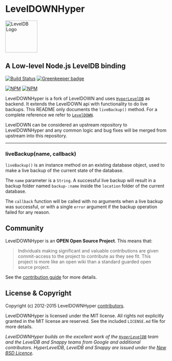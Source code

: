 LevelDOWNHyper
=========

<img alt="LevelDB Logo" height="100" src="http://leveldb.org/img/logo.svg">

A Low-level Node.js LevelDB binding
-------------------------

[![Build Status](https://secure.travis-ci.org/Level/leveldown-hyper.png)](http://travis-ci.org/Level/leveldown-hyper) [![Greenkeeper badge](https://badges.greenkeeper.io/Level/leveldown-hyper.svg)](https://greenkeeper.io/)

[![NPM](https://nodei.co/npm/leveldown-hyper.png?stars&downloads&downloadRank)](https://nodei.co/npm/leveldown-hyper/) [![NPM](https://nodei.co/npm-dl/leveldown-hyper.png?months=6&height=3)](https://nodei.co/npm/leveldown-hyper/)

LevelDOWNHyper is a fork of LevelDOWN and uses [`HyperLevelDB`](https://github.com/rescrv/HyperLevelDB) as backend. It extends the LevelDOWN api with functionality to do live backups. This README only documents the `liveBackup()` method. For a complete reference we refer to [`LevelDOWN`](https://github.com/Level/leveldown).

LevelDOWN can be considered an upstream repository to LevelDOWNHyper and any common logic and bug fixes will be merged from upstream into this repository.

--------------------------------------------------------
### liveBackup(name, callback)
<code>liveBackup()</code> is an instance method on an existing database object, used to make a live backup of the current state of the database.

The `name` parameter is a `String`. A successful live backup will result in a backup folder named `backup-:name` inside the `location` folder of the current database.

The `callback` function will be called with no arguments when a live backup was successful, or with a single `error` argument if the backup operation failed for any reason.

Community
---------

LevelDOWNHyper is an **OPEN Open Source Project**. This means that:

> Individuals making significant and valuable contributions are given commit-access to the project to contribute as they see fit. This project is more like an open wiki than a standard guarded open source project.

See the [contribution guide](https://github.com/Level/community/blob/master/CONTRIBUTING.md) for more details.

License &amp; Copyright
-------------------

Copyright (c) 2012-2015 LevelDOWNHyper [contributors](https://github.com/level/community#contributors).

LevelDOWNHyper is licensed under the MIT license. All rights not explicitly granted in the MIT license are reserved. See the included `LICENSE.md` file for more details.

*LevelDOWNHyper builds on the excellent work of the [`HyperLevelDB`](https://github.com/rescrv/HyperLevelDB) team and the LevelDB and Snappy teams from Google and additional contributors. HyperLevelDB, LevelDB and Snappy are issued under the [New BSD Licence](http://opensource.org/licenses/BSD-3-Clause).*
